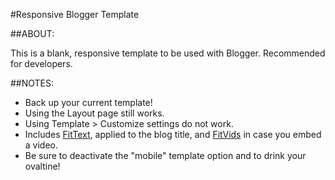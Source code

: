 #Responsive Blogger Template

##ABOUT:

This is a blank, responsive template to be used with Blogger. Recommended for developers.

##NOTES:

* Back up your current template!
* Using the Layout page still works.
* Using Template > Customize settings do not work.
* Includes [FitText](http://fittextjs.com/), applied to the blog title, and [FitVids](http://fitvidsjs.com/) in case you embed a video.
* Be sure to deactivate the "mobile" template option and to drink your ovaltine!